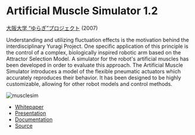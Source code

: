 # Artificial Muscle Simulator 1.2

[大阪大学 “ゆらぎ”プロジェクト](http://www.yuragi.osaka-u.ac.jp/) (2007)

Understanding and utilizing fluctuation effects is the motivation behind the interdisciplinary Yuragi Project. One specific application of this principle is the control of a complex, biologically inspired robotic arm based on the Attractor Selection Model. A simulator for the robot's artificial muscles has been developed in order to evaluate this approach. The Artificial Muscle Simulator introduces a model of the flexible pneumatic actuators which accurately reproduces their behavior. It has been designed to be highly customizable, allowing for other robot models and control methods.

![musclesim](docs/musclesim.gif)

- [Whitepaper](docs/whitepaper.pdf)
- [Presentation](docs/presentation.pdf)
- [Documentation](docs/documentation.pdf)
- [Source](sim/)
